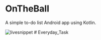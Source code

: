 # OnTheBall
<p textalign="center">
A simple to-do list Android app using Kotlin.
</p>

![livesnippet](https://user-images.githubusercontent.com/11477535/189370558-a698e84e-204d-4665-8f69-8fd5ce101148.PNG)
#   E v e r y d a y _ T a s k  
 